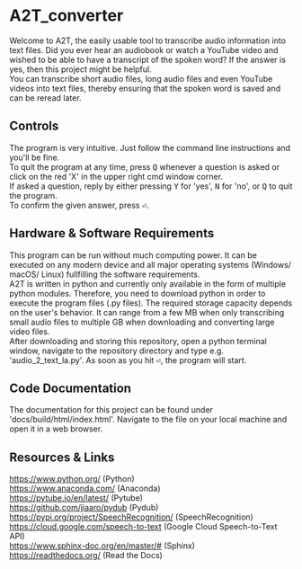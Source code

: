 # A2T_converter

Welcome to A2T, the easily usable tool to transcribe audio information into text files. Did you ever hear an audiobook or watch a YouTube video and wished to be able to have a transcript of the spoken word? If the answer is yes, then this project might be helpful.  
You can transcribe short audio files, long audio files and even YouTube videos into text files, thereby ensuring that the spoken word is saved and can be reread later.

## Controls

The program is very intuitive. Just follow the command line instructions and you'll be fine.  
To quit the program at any time, press <kbd>Q</kbd> whenever a question is asked or click on the red 'X' in the upper right cmd window corner.  
If asked a question, reply by either pressing <kbd>Y</kbd> for 'yes', <kbd>N</kbd> for 'no', or <kbd>Q</kbd> to quit the program.  
To confirm the given answer, press <kbd>&#9166;</kbd>.  

## Hardware & Software Requirements

This program can be run without much computing power. It can be executed on any modern device and all major operating systems (Windows/ macOS/ Linux) fullfilling the software requirements.  
A2T is written in python and currently only available in the form of multiple python modules. Therefore, you need to download python in order to execute the program files (.py files). The required storage capacity depends on the user's behavior. It can range from a few MB when only transcribing small audio files to multiple GB when downloading and converting large video files.  
After downloading and storing this repository, open a python terminal window, navigate to the repository directory and type e.g. 'audio_2_text_la.py'. As soon as you hit <kbd>&#9166;</kbd>, the program will start.

## Code Documentation

The documentation for this project can be found under 'docs/build/html/index.html'. Navigate to the file on your local machine and open it in a web browser.

## Resources & Links

https://www.python.org/ (Python)  
https://www.anaconda.com/ (Anaconda)  
https://pytube.io/en/latest/ (Pytube)  
https://github.com/jiaaro/pydub (Pydub)  
https://pypi.org/project/SpeechRecognition/ (SpeechRecognition)  
https://cloud.google.com/speech-to-text (Google Cloud Speech-to-Text API)  
https://www.sphinx-doc.org/en/master/# (Sphinx)  
https://readthedocs.org/ (Read the Docs)  
